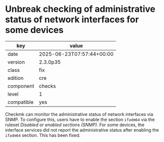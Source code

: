[//]: # (werk v2)
# Unbreak checking of administrative status of network interfaces for some devices

key        | value
---------- | ---
date       | 2025-06-23T07:57:44+00:00
version    | 2.3.0p35
class      | fix
edition    | cre
component  | checks
level      | 1
compatible | yes

Checkmk can monitor the administrative status of network interfaces via SNMP.
To configure this, users have to enable the section `ifadm64` via the ruleset _Disabled or enabled sections (SNMP)_.
For some devices, the interface services did not report the administrative status after enabling the `ifadm64` section.
This has been fixed.

